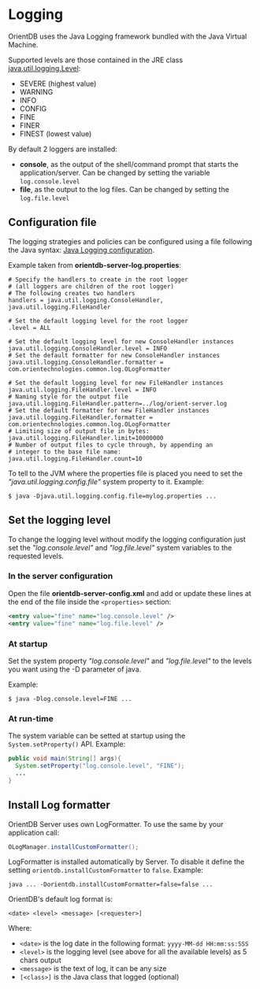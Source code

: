 # Logging

OrientDB uses the Java Logging framework bundled with the Java Virtual Machine.

Supported levels are those contained in the JRE class [java.util.logging.Level](http://java.sun.com/j2se/1.5.0/docs/api/java/util/logging/Level.html):
- SEVERE (highest value)
- WARNING
- INFO
- CONFIG
- FINE
- FINER
- FINEST (lowest value)

By default 2 loggers are installed:
- **console**, as the output of the shell/command prompt that starts the application/server. Can be changed by setting the variable <code>log.console.level</code>
- **file**, as the output to the log files. Can be changed by setting the <code>log.file.level</code>

## Configuration file

The logging strategies and policies can be configured using a file following the Java syntax: [Java Logging configuration](http://www.javapractices.com/topic/TopicAction.do?Id=143).

Example taken from **orientdb-server-log.properties**:
```
# Specify the handlers to create in the root logger
# (all loggers are children of the root logger)
# The following creates two handlers
handlers = java.util.logging.ConsoleHandler, java.util.logging.FileHandler

# Set the default logging level for the root logger
.level = ALL

# Set the default logging level for new ConsoleHandler instances
java.util.logging.ConsoleHandler.level = INFO
# Set the default formatter for new ConsoleHandler instances
java.util.logging.ConsoleHandler.formatter = com.orientechnologies.common.log.OLogFormatter

# Set the default logging level for new FileHandler instances
java.util.logging.FileHandler.level = INFO
# Naming style for the output file
java.util.logging.FileHandler.pattern=../log/orient-server.log
# Set the default formatter for new FileHandler instances
java.util.logging.FileHandler.formatter = com.orientechnologies.common.log.OLogFormatter
# Limiting size of output file in bytes:
java.util.logging.FileHandler.limit=10000000
# Number of output files to cycle through, by appending an
# integer to the base file name:
java.util.logging.FileHandler.count=10
```

To tell to the JVM where the properties file is placed you need to set the *"java.util.logging.config.file"* system property to it. Example:

```
$ java -Djava.util.logging.config.file=mylog.properties ...
```

## Set the logging level

To change the logging level without modify the logging configuration just set the *"log.console.level"* and *"log.file.level"* system variables to the requested levels.

### In the server configuration

Open the file **orientdb-server-config.xml** and add or update these lines at the end of the file inside the <code>&lt;properties&gt;</code> section:
```xml
<entry value="fine" name="log.console.level" />
<entry value="fine" name="log.file.level" />
```

### At startup

Set the system property *"log.console.level"* and *"log.file.level"* to the levels you want using the -D parameter of java.

Example:
```
$ java -Dlog.console.level=FINE ...
```

### At run-time

The system variable can be setted at startup using the <code>System.setProperty()</code> API. Example:
```java
public void main(String[] args){
  System.setProperty("log.console.level", "FINE");
  ...
}
```


## Install Log formatter

OrientDB Server uses own LogFormatter. To use the same by your application call:
```java
OLogManager.installCustomFormatter();
```

LogFormatter is installed automatically by Server. To disable it define the setting `orientdb.installCustomFormatter` to `false`. Example:

    java ... -Dorientdb.installCustomFormatter=false=false ...

OrientDB's default log format is:
```
<date> <level> <message> [<requester>]
```

Where:
- `<date>` is the log date in the following format: `yyyy-MM-dd HH:mm:ss:SSS`
- `<level>` is the logging level (see above for all the available levels) as 5 chars output
- `<message>` is the text of log, it can be any size
- `[<class>]` is the Java class that logged (optional)
